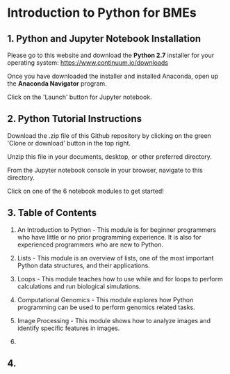 # Introduction to Python for BMEs
## 1. Python and Jupyter Notebook Installation
Please go to this website and download the **Python 2.7** installer for your operating system: https://www.continuum.io/downloads

Once you have downloaded the installer and installed Anaconda, open up the **Anaconda Navigator** program.

Click on the 'Launch' button for Jupyter notebook.

## 2. Python Tutorial Instructions
Download the .zip file of this Github repository by clicking on the green 'Clone or download' button in the top right.

Unzip this file in your documents, desktop, or other preferred directory.

From the Jupyter notebook console in your browser, navigate to this directory.

Click on one of the 6 notebook modules to get started!

## 3. Table of Contents

1. An Introduction to Python - This module is for beginner programmers who have little or no prior programming experience. It is also for experienced programmers who are new to Python.

2. Lists - This module is an overview of lists, one of the most important Python data structures, and their applications.

3. Loops - This module teaches how to use while and for loops to perform calculations and run biological simulations.

4. Computational Genomics - This module explores how Python programming can be used to perform genomics related tasks.

5. Image Processing - This module shows how to analyze images and identify specific features in images.

6. 

## 4. 
